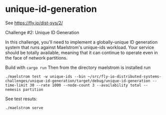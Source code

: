 # unique-id-generation

See https://fly.io/dist-sys/2/

Challenge #2: Unique ID Generation

In this challenge, you'll need to implement a globally-unique ID generation system that runs against Maelstrom's unique-ids workload. Your service should be totally available, meaning that it can continue to operate even in the face of network partitions.


Build with `cargo run`
Then from the directory maelstrom is installed run

```
./maelstrom test -w unique-ids --bin ~/src/fly-io-distributed-systems-challenges/unique-id-generation/target/debug/unique-id-generation --time-limit 30 --rate 1000 --node-count 3 --availability total --nemesis partition
```

See test resuts:

```
./maelstrom serve
```
